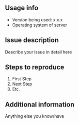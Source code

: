 <!--
  Hey! Thanks for submitting an issue!
  Please fill out the template below in order to submit your issue
  If you are submitting an enhancement, just delete everything and describe it
-->
Usage info
----------
* Version being used: x.x.x
* Operating system of server

Issue description
-----------------
Describe your issue in detail here

Steps to reproduce
------------------
1. First Step
2. Next Step
3. Etc.

Additional information
----------------------
Anything else you know/have

